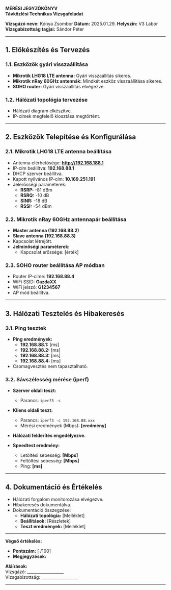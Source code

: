 **MÉRÉSI JEGYZŐKÖNYV**  
**Távközlési Technikus Vizsgafeladat**  

**Vizsgázó neve:** Kónya Zsombor
**Dátum:** 2025.01.29.
**Helyszín:** V3 Labor 
**Vizsgabizottság tagjai:** Sándor Péter  

---

## **1. Előkészítés és Tervezés**

### **1.1. Eszközök gyári visszaállítása**

- **Mikrotik LHG18 LTE antenna:** Gyári visszaállítás sikeres.
- **Mikrotik nRay 60GHz antennák:** Mindkét eszköz visszaállítása sikeres.
- **SOHO router:** Gyári visszaállítás elvégezve.

### **1.2. Hálózati topológia tervezése**

- Hálózati diagram elkészítve.
- IP-címek megfelelő kiosztása megtörtént.

---

## **2. Eszközök Telepítése és Konfigurálása**

### **2.1. Mikrotik LHG18 LTE antenna beállítása**

- Antenna elérhetősége: **http://192.168.188.1**
- IP-cím beállítva: **192.168.88.1**
- DHCP szerver beállítva.
- Kapott nyilvános IP-cím: **10.169.251.191**
- Jelerősségi paraméterek:
  - **RSRP:** -81 dBm
  - **RSRQ:** -10 dB
  - **SINR:** -18 dB
  - **RSSI:** -54 dBm

### **2.2. Mikrotik nRay 60GHz antennapár beállítása**

- **Master antenna (192.168.88.2)**
- **Slave antenna (192.168.88.3)**
- Kapcsolat létrejött.
- **Jelminőségi paraméterek:**
  - Kapcsolat erőssége: [érték]

### **2.3. SOHO router beállítása AP módban**

- Router IP-címe: **192.168.88.4**
- WiFi SSID: **GazdaXX**
- WiFi jelszó: **G1234567**
- AP mód beállítva.

---

## **3. Hálózati Tesztelés és Hibakeresés**

### **3.1. Ping tesztek**

- **Ping eredmények:**
  - **192.168.88.1:** [ms]
  - **192.168.88.2:** [ms]
  - **192.168.88.3:** [ms]
  - **192.168.88.4:** [ms]
- Csomagvesztés nem tapasztalható.

### **3.2. Sávszélesség mérése (iperf)**

- **Szerver oldali teszt:**  
  - Parancs: `iperf3 -s`

- **Kliens oldali teszt:**  
  - Parancs: `iperf3 -c 192.168.88.xxx`
  - Mérési eredmények (Mbps): **[eredmény]**

- **Hálózati felderítés engedélyezve.**

- **Speedtest eredmény:**  
  - Letöltési sebesség: **[Mbps]**
  - Feltöltési sebesség: **[Mbps]**
  - Ping: **[ms]**

---

## **4. Dokumentáció és Értékelés**

- Hálózati forgalom monitorozása elvégezve.
- Hibakeresés dokumentálva.
- Dokumentáció összegzése:
  - **Hálózati topológia:** [Melléklet]
  - **Beállítások:** [Részletek]
  - **Teszt eredmények:** [Melléklet]

---

**Végső értékelés:**
- **Pontszám:** [ /100]
- **Megjegyzések:**

**Aláírások:**  
Vizsgázó: __________________  
Vizsgabizottság: __________________  

---

